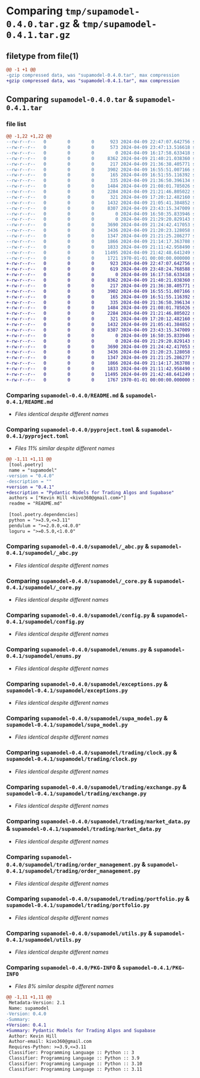 # Comparing `tmp/supamodel-0.4.0.tar.gz` & `tmp/supamodel-0.4.1.tar.gz`

## filetype from file(1)

```diff
@@ -1 +1 @@
-gzip compressed data, was "supamodel-0.4.0.tar", max compression
+gzip compressed data, was "supamodel-0.4.1.tar", max compression
```

## Comparing `supamodel-0.4.0.tar` & `supamodel-0.4.1.tar`

### file list

```diff
@@ -1,22 +1,22 @@
--rw-r--r--   0        0        0      923 2024-04-09 22:47:07.642756 supamodel-0.4.0/README.md
--rw-r--r--   0        0        0      573 2024-04-09 23:47:13.516618 supamodel-0.4.0/pyproject.toml
--rw-r--r--   0        0        0        0 2024-04-09 16:17:58.633418 supamodel-0.4.0/supamodel/__init__.py
--rw-r--r--   0        0        0     8362 2024-04-09 21:40:21.038360 supamodel-0.4.0/supamodel/_abc.py
--rw-r--r--   0        0        0      217 2024-04-09 21:36:38.405771 supamodel-0.4.0/supamodel/_client.py
--rw-r--r--   0        0        0     3902 2024-04-09 16:55:51.007166 supamodel-0.4.0/supamodel/_core.py
--rw-r--r--   0        0        0      165 2024-04-09 16:51:55.116392 supamodel-0.4.0/supamodel/_logging.py
--rw-r--r--   0        0        0      335 2024-04-09 21:36:50.396134 supamodel-0.4.0/supamodel/_types.py
--rw-r--r--   0        0        0     1484 2024-04-09 21:08:01.785026 supamodel-0.4.0/supamodel/config.py
--rw-r--r--   0        0        0     2284 2024-04-09 21:21:46.805022 supamodel-0.4.0/supamodel/enums.py
--rw-r--r--   0        0        0      321 2024-04-09 17:20:12.482160 supamodel-0.4.0/supamodel/errors.py
--rw-r--r--   0        0        0     1432 2024-04-09 21:05:41.384852 supamodel-0.4.0/supamodel/exceptions.py
--rw-r--r--   0        0        0     8307 2024-04-09 23:43:15.347009 supamodel-0.4.0/supamodel/supa_model.py
--rw-r--r--   0        0        0        0 2024-04-09 16:50:35.833946 supamodel-0.4.0/supamodel/trading/__init__.py
--rw-r--r--   0        0        0        0 2024-04-09 21:29:20.829143 supamodel-0.4.0/supamodel/trading/assets.py
--rw-r--r--   0        0        0     3690 2024-04-09 21:24:42.417053 supamodel-0.4.0/supamodel/trading/clock.py
--rw-r--r--   0        0        0     3436 2024-04-09 21:20:23.128058 supamodel-0.4.0/supamodel/trading/exchange.py
--rw-r--r--   0        0        0     1347 2024-04-09 21:21:25.286277 supamodel-0.4.0/supamodel/trading/market_data.py
--rw-r--r--   0        0        0     1866 2024-04-09 21:14:17.363708 supamodel-0.4.0/supamodel/trading/order_management.py
--rw-r--r--   0        0        0     1833 2024-04-09 21:11:42.958490 supamodel-0.4.0/supamodel/trading/portfolio.py
--rw-r--r--   0        0        0    11495 2024-04-09 21:42:48.641249 supamodel-0.4.0/supamodel/utils.py
--rw-r--r--   0        0        0     1721 1970-01-01 00:00:00.000000 supamodel-0.4.0/PKG-INFO
+-rw-r--r--   0        0        0      923 2024-04-09 22:47:07.642756 supamodel-0.4.1/README.md
+-rw-r--r--   0        0        0      619 2024-04-09 23:48:24.768588 supamodel-0.4.1/pyproject.toml
+-rw-r--r--   0        0        0        0 2024-04-09 16:17:58.633418 supamodel-0.4.1/supamodel/__init__.py
+-rw-r--r--   0        0        0     8362 2024-04-09 21:40:21.038360 supamodel-0.4.1/supamodel/_abc.py
+-rw-r--r--   0        0        0      217 2024-04-09 21:36:38.405771 supamodel-0.4.1/supamodel/_client.py
+-rw-r--r--   0        0        0     3902 2024-04-09 16:55:51.007166 supamodel-0.4.1/supamodel/_core.py
+-rw-r--r--   0        0        0      165 2024-04-09 16:51:55.116392 supamodel-0.4.1/supamodel/_logging.py
+-rw-r--r--   0        0        0      335 2024-04-09 21:36:50.396134 supamodel-0.4.1/supamodel/_types.py
+-rw-r--r--   0        0        0     1484 2024-04-09 21:08:01.785026 supamodel-0.4.1/supamodel/config.py
+-rw-r--r--   0        0        0     2284 2024-04-09 21:21:46.805022 supamodel-0.4.1/supamodel/enums.py
+-rw-r--r--   0        0        0      321 2024-04-09 17:20:12.482160 supamodel-0.4.1/supamodel/errors.py
+-rw-r--r--   0        0        0     1432 2024-04-09 21:05:41.384852 supamodel-0.4.1/supamodel/exceptions.py
+-rw-r--r--   0        0        0     8307 2024-04-09 23:43:15.347009 supamodel-0.4.1/supamodel/supa_model.py
+-rw-r--r--   0        0        0        0 2024-04-09 16:50:35.833946 supamodel-0.4.1/supamodel/trading/__init__.py
+-rw-r--r--   0        0        0        0 2024-04-09 21:29:20.829143 supamodel-0.4.1/supamodel/trading/assets.py
+-rw-r--r--   0        0        0     3690 2024-04-09 21:24:42.417053 supamodel-0.4.1/supamodel/trading/clock.py
+-rw-r--r--   0        0        0     3436 2024-04-09 21:20:23.128058 supamodel-0.4.1/supamodel/trading/exchange.py
+-rw-r--r--   0        0        0     1347 2024-04-09 21:21:25.286277 supamodel-0.4.1/supamodel/trading/market_data.py
+-rw-r--r--   0        0        0     1866 2024-04-09 21:14:17.363708 supamodel-0.4.1/supamodel/trading/order_management.py
+-rw-r--r--   0        0        0     1833 2024-04-09 21:11:42.958490 supamodel-0.4.1/supamodel/trading/portfolio.py
+-rw-r--r--   0        0        0    11495 2024-04-09 21:42:48.641249 supamodel-0.4.1/supamodel/utils.py
+-rw-r--r--   0        0        0     1767 1970-01-01 00:00:00.000000 supamodel-0.4.1/PKG-INFO
```

### Comparing `supamodel-0.4.0/README.md` & `supamodel-0.4.1/README.md`

 * *Files identical despite different names*

### Comparing `supamodel-0.4.0/pyproject.toml` & `supamodel-0.4.1/pyproject.toml`

 * *Files 11% similar despite different names*

```diff
@@ -1,11 +1,11 @@
 [tool.poetry]
 name = "supamodel"
-version = "0.4.0"
-description = ""
+version = "0.4.1"
+description = "Pydantic Models for Trading Algos and Supabase"
 authors = ["Kevin Hill <kivo360@gmail.com>"]
 readme = "README.md"
 
 [tool.poetry.dependencies]
 python = ">=3.9,<=3.11"
 pendulum = ">=2.0.0,<4.0.0"
 loguru = ">=0.5.0,<1.0.0"
```

### Comparing `supamodel-0.4.0/supamodel/_abc.py` & `supamodel-0.4.1/supamodel/_abc.py`

 * *Files identical despite different names*

### Comparing `supamodel-0.4.0/supamodel/_core.py` & `supamodel-0.4.1/supamodel/_core.py`

 * *Files identical despite different names*

### Comparing `supamodel-0.4.0/supamodel/config.py` & `supamodel-0.4.1/supamodel/config.py`

 * *Files identical despite different names*

### Comparing `supamodel-0.4.0/supamodel/enums.py` & `supamodel-0.4.1/supamodel/enums.py`

 * *Files identical despite different names*

### Comparing `supamodel-0.4.0/supamodel/exceptions.py` & `supamodel-0.4.1/supamodel/exceptions.py`

 * *Files identical despite different names*

### Comparing `supamodel-0.4.0/supamodel/supa_model.py` & `supamodel-0.4.1/supamodel/supa_model.py`

 * *Files identical despite different names*

### Comparing `supamodel-0.4.0/supamodel/trading/clock.py` & `supamodel-0.4.1/supamodel/trading/clock.py`

 * *Files identical despite different names*

### Comparing `supamodel-0.4.0/supamodel/trading/exchange.py` & `supamodel-0.4.1/supamodel/trading/exchange.py`

 * *Files identical despite different names*

### Comparing `supamodel-0.4.0/supamodel/trading/market_data.py` & `supamodel-0.4.1/supamodel/trading/market_data.py`

 * *Files identical despite different names*

### Comparing `supamodel-0.4.0/supamodel/trading/order_management.py` & `supamodel-0.4.1/supamodel/trading/order_management.py`

 * *Files identical despite different names*

### Comparing `supamodel-0.4.0/supamodel/trading/portfolio.py` & `supamodel-0.4.1/supamodel/trading/portfolio.py`

 * *Files identical despite different names*

### Comparing `supamodel-0.4.0/supamodel/utils.py` & `supamodel-0.4.1/supamodel/utils.py`

 * *Files identical despite different names*

### Comparing `supamodel-0.4.0/PKG-INFO` & `supamodel-0.4.1/PKG-INFO`

 * *Files 8% similar despite different names*

```diff
@@ -1,11 +1,11 @@
 Metadata-Version: 2.1
 Name: supamodel
-Version: 0.4.0
-Summary: 
+Version: 0.4.1
+Summary: Pydantic Models for Trading Algos and Supabase
 Author: Kevin Hill
 Author-email: kivo360@gmail.com
 Requires-Python: >=3.9,<=3.11
 Classifier: Programming Language :: Python :: 3
 Classifier: Programming Language :: Python :: 3.9
 Classifier: Programming Language :: Python :: 3.10
 Classifier: Programming Language :: Python :: 3.11
```

